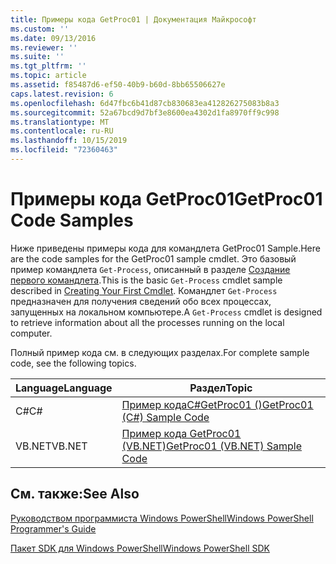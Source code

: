 ```yaml
---
title: Примеры кода GetProc01 | Документация Майкрософт
ms.custom: ''
ms.date: 09/13/2016
ms.reviewer: ''
ms.suite: ''
ms.tgt_pltfrm: ''
ms.topic: article
ms.assetid: f85487d6-ef50-40b9-b60d-8bb65506627e
caps.latest.revision: 6
ms.openlocfilehash: 6d47fbc6b41d87cb830683ea412826275083b8a3
ms.sourcegitcommit: 52a67bcd9d7bf3e8600ea4302d1fa8970ff9c998
ms.translationtype: MT
ms.contentlocale: ru-RU
ms.lasthandoff: 10/15/2019
ms.locfileid: "72360463"
---
```

# <a name="getproc01-code-samples"></a><span data-ttu-id="03608-102">Примеры кода GetProc01</span><span class="sxs-lookup"><span data-stu-id="03608-102">GetProc01 Code Samples</span></span>

<span data-ttu-id="03608-103">Ниже приведены примеры кода для командлета GetProc01 Sample.</span><span class="sxs-lookup"><span data-stu-id="03608-103">Here are the code samples for the GetProc01 sample cmdlet.</span></span> <span data-ttu-id="03608-104">Это базовый пример командлета `Get-Process`, описанный в разделе [Создание первого командлета](../cmdlet/creating-a-cmdlet-without-parameters.md).</span><span class="sxs-lookup"><span data-stu-id="03608-104">This is the basic `Get-Process` cmdlet sample described in [Creating Your First Cmdlet](../cmdlet/creating-a-cmdlet-without-parameters.md).</span></span> <span data-ttu-id="03608-105">Командлет `Get-Process` предназначен для получения сведений обо всех процессах, запущенных на локальном компьютере.</span><span class="sxs-lookup"><span data-stu-id="03608-105">A `Get-Process` cmdlet is designed to retrieve information about all the processes running on the local computer.</span></span>

<span data-ttu-id="03608-106">Полный пример кода см. в следующих разделах.</span><span class="sxs-lookup"><span data-stu-id="03608-106">For complete sample code, see the following topics.</span></span>

|<span data-ttu-id="03608-107">Language</span><span class="sxs-lookup"><span data-stu-id="03608-107">Language</span></span>|<span data-ttu-id="03608-108">Раздел</span><span class="sxs-lookup"><span data-stu-id="03608-108">Topic</span></span>|
|--------------|-----------|
|<span data-ttu-id="03608-109">C#</span><span class="sxs-lookup"><span data-stu-id="03608-109">C#</span></span>|[<span data-ttu-id="03608-110">Пример кодаC#GetProc01 ()</span><span class="sxs-lookup"><span data-stu-id="03608-110">GetProc01 (C#) Sample Code</span></span>](./getproc01-csharp-sample-code.md)|
|<span data-ttu-id="03608-111">VB.NET</span><span class="sxs-lookup"><span data-stu-id="03608-111">VB.NET</span></span>|[<span data-ttu-id="03608-112">Пример кода GetProc01 (VB.NET)</span><span class="sxs-lookup"><span data-stu-id="03608-112">GetProc01 (VB.NET) Sample Code</span></span>](./getproc01-vb-net-sample-code.md)|

## <a name="see-also"></a><span data-ttu-id="03608-113">См. также:</span><span class="sxs-lookup"><span data-stu-id="03608-113">See Also</span></span>

[<span data-ttu-id="03608-114">Руководством программиста Windows PowerShell</span><span class="sxs-lookup"><span data-stu-id="03608-114">Windows PowerShell Programmer's Guide</span></span>](./windows-powershell-programmer-s-guide.md)

[<span data-ttu-id="03608-115">Пакет SDK для Windows PowerShell</span><span class="sxs-lookup"><span data-stu-id="03608-115">Windows PowerShell SDK</span></span>](../windows-powershell-reference.md)